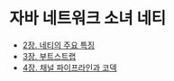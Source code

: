 # 자바 네트워크 소녀 네티

* [2장. 네티의 주요 특징]
* [3장. 부트스트랩]
* [4장. 채널 파이프라인과 코덱]

[2장. 네티의 주요 특징]: https://github.com/YonghoChoi/develope-note/blob/master/md/Netty/2장_네티의_주요_특징.md
[3장. 부트스트랩]: https://github.com/YonghoChoi/develope-note/blob/master/md/Netty/3장_부트스트랩.md
[4장. 채널 파이프라인과 코덱]: https://github.com/YonghoChoi/develope-note/blob/master/md/Netty/4장_채널_파이프라인과_코덱.md
